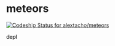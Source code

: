 # meteors

[ ![Codeship Status for alextacho/meteors](https://codeship.com/projects/15503200-3bd4-0134-73ef-0e7310eecd24/status?branch=master)](https://codeship.com/projects/166760)

depl


